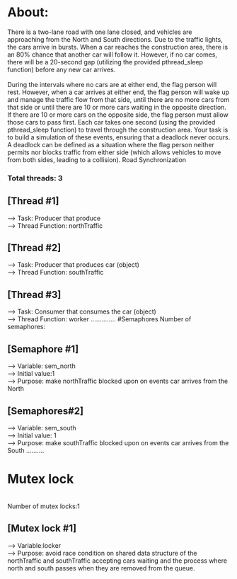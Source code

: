 # About:

There is a two-lane road with one lane closed, and vehicles are 
approaching from the North and South directions. Due to the traffic lights, the cars arrive in bursts. When 
a car reaches the construction area, there is an 80% chance that another car will follow it. However, if no 
car comes, there will be a 20-second gap (utilizing the provided pthread_sleep function) before any new 
car arrives. 
<br />
<br />
During the intervals where no cars are at either end, the flag person will rest. However, when a car arrives 
at either end, the flag person will wake up and manage the traffic flow from that side, until there are no 
more cars from that side or until there are 10 or more cars waiting in the opposite direction. If there are 10 
or more cars on the opposite side, the flag person must allow those cars to pass first. 
Each car takes one second (using the provided pthread_sleep function) to travel through the construction 
area. Your task is to build a simulation of these events, ensuring that a deadlock never occurs. A deadlock 
can  be  defined  as  a  situation  where  the  flag  person  neither  permits  nor  blocks  traffic  from  either  side 
(which allows vehicles to move from both sides, leading to a collision). 
Road Synchronization


### Total threads: 3

## [Thread #1]
  --> Task: Producer that produce
  <br />
  --> Thread Function: northTraffic

## [Thread #2]
  --> Task: Producer that produces car (object)
  <br />
  --> Thread Function: southTraffic

## [Thread #3]
—> Task: Consumer that consumes the car (object)
<br />
—> Thread Function: worker
..............
#Semaphores
Number of semaphores:
## [Semaphore #1]
  --> Variable: sem_north
  <br />
  --> Initial value:1
  <br />
  --> Purpose: make northTraffic blocked upon on events car arrives from the North

## [Semaphores#2]
 --> Variable: sem_south
 <br />
 --> Initial value: 1
 <br />
 --> Purpose: make southTraffic blocked upon on events car arrives from the South
..........

# Mutex lock 
<br />
Number of mutex locks:1

## [Mutex lock #1]
  --> Variable:locker
  <br />
  --> Purpose: avoid race condition on shared data structure of the northTraffic and southTraffic accepting cars waiting and the process where north and south passes when they are removed from the queue.


